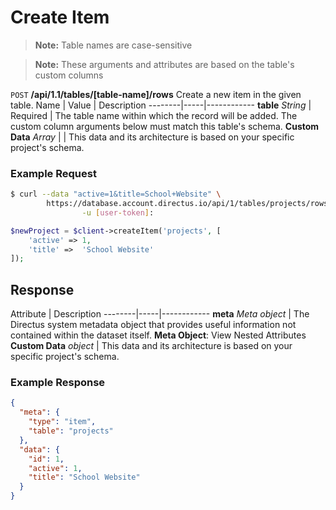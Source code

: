 # Create Item

> **Note:** Table names are case-sensitive

> **Note:** These arguments and attributes are based on the table's custom columns

<span class="request">`POST` **/api/1.1/tables/[table-name]/rows**</span>
<span class="description">Create a new item in the given table.</span>
<span class="arguments">Name</span> | Value | Description
--------|-----|------------
**table** _String_ | <span class="required">Required</span> | The table name within which the record will be added. The custom column arguments below must match this table's schema.
<span class="custom">**Custom Data**</span> _Array_ | | <span class="custom">This data and its architecture is based on your specific project's schema.</span>

### Example Request

```bash
$ curl --data "active=1&title=School+Website" \
        https://database.account.directus.io/api/1/tables/projects/rows \
                -u [user-token]:
```

```php
$newProject = $client->createItem('projects', [
    'active' => 1,
    'title' =>  'School Website'
]);
```

## Response

<span class="attributes">Attribute</span> | Description
--------|-----|------------
**meta** _Meta object_ | The Directus system metadata object that provides useful information not contained within the dataset itself. <a class="object">**Meta Object**: View Nested Attributes</a>
<span class="custom">**Custom Data**</span> _object_ | <span class="custom">This data and its architecture is based on your specific project's schema.</span>

### Example Response

```json
{
  "meta": {
    "type": "item",
    "table": "projects"
  },
  "data": {
    "id": 1,
    "active": 1,
    "title": "School Website"
  }
}
```
